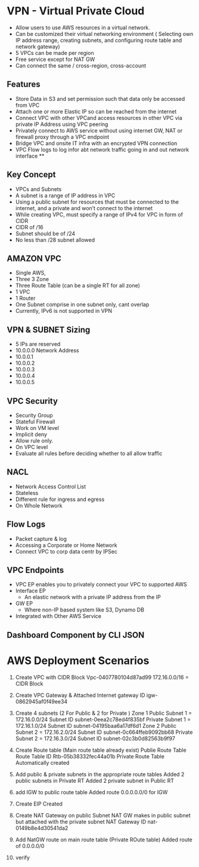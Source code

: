 # VPN  - Virtual Private Cloud

- Allow users to use AWS resources in a virtual network. 
- Can be customized their virtual networking environment ( Selecting own IP address range, creating subnets, and configuring route table and network gateway)
- 5 VPCs can be made per region
- Free service except for NAT GW
- Can connect the same / cross-region, cross-account 

## Features
- Store Data in S3 and set permission such that data only be accessed from VPC
- Attach one or more Elastic IP so can be reached from the internet
- Connect VPC with other VPCand access resources in other VPC via private IP Address using VPC peering
- Privately connect to AWS service without using internet GW, NAT or firewall proxy through a VPC endpoint
- Bridge VPC and onsite IT infra with an encrypted VPN connection 
- VPC Flow logs to log infor abt network traffic going in and out network interface **

## Key Concept
- VPCs and Subnets
- A subnet is a range of IP address in VPC
- Using a public subnet for resources that must be connected to the internet, and a private and won’t connect to the internet 
- While creating VPC, must specify a range of IPv4 for VPC in form of CIDR
- CIDR of /16 
- Subnet should be of /24
- No less than /28 subnet allowed

## AMAZON VPC

- Single AWS, 
- Three 3 Zone 
- Three Route Table (can be a single RT for all zone) 
- 1 VPC 
- 1 Router 
- One Subnet comprise in one subnet only, cant overlap 
- Currently, IPv6 is not supported in VPN

## VPN & SUBNET Sizing

- 5 IPs are reserved 
- 10.0.0.0 Network Address 
- 10.0.0.1 
- 10.0.0.2 
- 10.0.0.3 
- 10.0.0.4 
- 10.0.0.5

## VPC Security
- Security Group 
- Stateful Firewall 
- Work on VM level 
- Implicit deny 
- Allow rule only.
- On VPC level 
- Evaluate all rules before deciding whether to all allow traffic 
  
## NACL
- Network Access Control List 
- Stateless 
- Different rule for ingress and egress 
- On Whole Network 

## Flow Logs
- Packet capture & log
- Accessing a Corporate or Home Network 
- Connect VPC to corp data centr by IPSec

## VPC Endpoints
- VPC EP enables you to privately connect your VPC to supported AWS  
- Interface EP 
  - An elastic network with a private IP address from the IP 
- GW EP 
  - Where non-IP based system like S3, Dynamo DB
- Integrated with Other AWS Service 

Dashboard
Component by 
CLI
JSON 
----------------

# AWS Deployment Scenarios


1.  Create VPC with CIDR Block 
Vpc-0407780104d87ad99
172.16.0.0/16 = CIDR Block

2. Create VPC Gateway & Attached
Internet gateway 
ID igw-0862945af0f49ee34

3. Create 4 subnets (2 For Public & 2 for Private )
Zone 1
Public Subnet 1  = 172.16.0.0/24
Subnet ID subnet-0eea2c78ed4f835bf
Private Subnet 1 = 172.16.1.0/24
Subnet ID subnet-04195baa6a17df6d1
Zone 2 
Public Subnet 2  =  172.16.2.0/24
Subnet ID subnet-0c664ffeb9092bb68
Private Subnet 2 = 172.16.3.0/24
Subnet ID subnet-02c3b0d82563b9f97

4. Create Route table (Main route table already exist)
Publie Route Table 
Route Table ID 
Rtb-05b38332fec44a01b
Private Route Table
Automatically created

5. Add public & private subnets in the appropriate route tables
Added 2 public subnets in Private RT
Added 2 private subnet in Public RT

6. add IGW to public route table
Added route 0.0.0.0.0/0 for IGW

7. Create EIP
Created

8. Create NAT Gateway on public Subnet
NAT GW makes in public subnet but attached with the private subnet
NAT Gateway ID 
nat-0149b8e4d30541da2


9. Add NatGW route on main route table (Private ROute table)
Added route of 0.0.0.0/0 

10. verify

